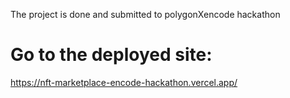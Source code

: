 The project is done and submitted to polygonXencode hackathon

# Go to the deployed site:
https://nft-marketplace-encode-hackathon.vercel.app/
# 
